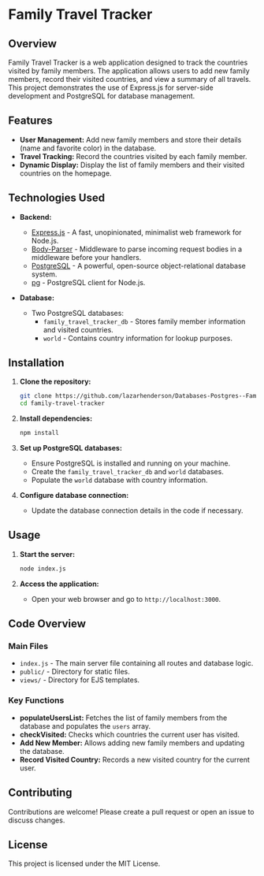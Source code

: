 # Family Travel Tracker

## Overview

Family Travel Tracker is a web application designed to track the countries visited by family members. The application allows users to add new family members, record their visited countries, and view a summary of all travels. This project demonstrates the use of Express.js for server-side development and PostgreSQL for database management.

## Features

- **User Management:** Add new family members and store their details (name and favorite color) in the database.
- **Travel Tracking:** Record the countries visited by each family member.
- **Dynamic Display:** Display the list of family members and their visited countries on the homepage.

## Technologies Used

- **Backend:**

  - [Express.js](https://expressjs.com/) - A fast, unopinionated, minimalist web framework for Node.js.
  - [Body-Parser](https://www.npmjs.com/package/body-parser) - Middleware to parse incoming request bodies in a middleware before your handlers.
  - [PostgreSQL](https://www.postgresql.org/) - A powerful, open-source object-relational database system.
  - [pg](https://node-postgres.com/) - PostgreSQL client for Node.js.

- **Database:**
  - Two PostgreSQL databases:
    - `family_travel_tracker_db` - Stores family member information and visited countries.
    - `world` - Contains country information for lookup purposes.

## Installation

1. **Clone the repository:**

   ```sh
   git clone https://github.com/lazarhenderson/Databases-Postgres--Family-Travel-Tracker.git
   cd family-travel-tracker
   ```

2. **Install dependencies:**

   ```sh
   npm install
   ```

3. **Set up PostgreSQL databases:**

   - Ensure PostgreSQL is installed and running on your machine.
   - Create the `family_travel_tracker_db` and `world` databases.
   - Populate the `world` database with country information.

4. **Configure database connection:**
   - Update the database connection details in the code if necessary.

## Usage

1. **Start the server:**

   ```sh
   node index.js
   ```

2. **Access the application:**
   - Open your web browser and go to `http://localhost:3000`.

## Code Overview

### Main Files

- `index.js` - The main server file containing all routes and database logic.
- `public/` - Directory for static files.
- `views/` - Directory for EJS templates.

### Key Functions

- **populateUsersList:** Fetches the list of family members from the database and populates the `users` array.
- **checkVisited:** Checks which countries the current user has visited.
- **Add New Member:** Allows adding new family members and updating the database.
- **Record Visited Country:** Records a new visited country for the current user.

## Contributing

Contributions are welcome! Please create a pull request or open an issue to discuss changes.

## License

This project is licensed under the MIT License.
